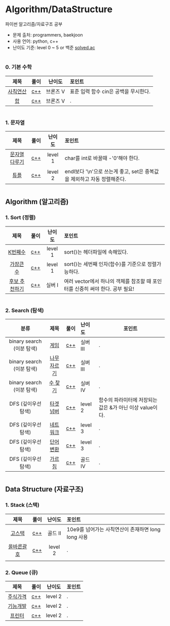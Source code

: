 # Algorithm/DataStructure

파이썬 알고리즘/자료구조 공부

- 문제 출처: programmers, baekjoon
- 사용 언어: python, c++
- 난이도 기준: level 0 ~ 5 or 백준 [solved.ac](https://solved.ac/)

#

### 0. 기본 수학

|                       제목                        |                   풀이                   |  난이도   | 포인트                                |
| :-----------------------------------------------: | :--------------------------------------: | :-------: | :------------------------------------ |
| [사칙연산](https://www.acmicpc.net/problem/10869) |     [c++](1_기본수학/1_사칙연산.cpp)     | 브론즈 V | 표준 입력 함수 cin은 공백을 무시한다. |
|    [합](https://www.acmicpc.net/problem/8393)     | [c++](./2_sort_정렬/2_sort_가장큰수.cpp) | 브론즈 V | .                                     |

#

### 1. 문자열
|                       제목                        |                   풀이                   |  난이도   | 포인트                                |
| :-----------------------------------------------: | :--------------------------------------: | :-------: | :------------------------------------ |
| [문자열다루기](https://programmers.co.kr/learn/courses/30/lessons/12918) |     [c++](알고리즘/문자열/문자열다루기.cpp)     | level 1 | char를 int로 바꿀때 -'0'해야 한다. |
| [튜플](https://programmers.co.kr/learn/courses/30/lessons/64065#) |     [c++](알고리즘/문자열/튜플.cpp)     | level 2 | endl보다 '\n'으로 쓰는게 좋고, set은 중복값을 제외하고 자동 정렬해준다. |

#

## Algorithm (알고리즘)

### 1. Sort (정렬)

|                             제목                             |                  풀이                  | 난이도 | 포인트                                              |
| :----------------------------------------------------------: | :------------------------------------: | :----: | :-------------------------------------------------- |
| [K번째수](https://programmers.co.kr/learn/courses/30/lessons/42748?language=cpp) | [c++](2_sort_정렬/1_sort_k번째수.cpp)  |  level 1  | sort()는 <algorithm> 헤더파일에 속해있다.           |
| [가장큰수](https://programmers.co.kr/learn/courses/30/lessons/42746) | [c++](2_sort_정렬/2_sort_가장큰수.cpp) |  level 1  | sort()는 세번째 인자(함수)를 기준으로 정렬가능하다. |
| [후보 추천하기](https://www.acmicpc.net/problem/1713) | [c++](알고리즘/1_알고리즘_기초/후보추천하기.cpp) | 실버 I |여러 vector에서 하나의 객체를 참조할 때 포인터를 신중히 써야 한다. 공부 필요! |

#

### 2. Search (탐색)

|           분류            |                        제목                        |                    풀이                     | 난이도   | 포인트 |
| :-----------------------: | :------------------------------------------------: | :-----------------------------------------: | :------- | ------ |
| binary search (이분 탐색) |    [게임](https://www.acmicpc.net/problem/1072)    |    [c++](알고리즘/2_시간복잡도/게임.cpp)    | 실버 III | .      |
| binary search (이분 탐색) | [나무자르기](https://www.acmicpc.net/problem/2805) | [c++](알고리즘/2_시간복잡도/나무자르기.cpp) | 실버 III | .      |
| binary search (이분 탐색) | [수 찾기](https://www.acmicpc.net/problem/1920) | [c++](알고리즘/2_시간복잡도/수찾기.cpp) | 실버 IV | . |
| DFS (깊이우선탐색) | [타겟 넘버](https://programmers.co.kr/learn/courses/30/lessons/43165) | [c++](알고리즘/search_탐색/타겟넘버.cpp) | level 2| 함수의 파라미터에 저장되는 값은 &가 아닌 이상 value이다. |  
| DFS (깊이우선탐색) | [네트워크](https://programmers.co.kr/learn/courses/30/lessons/43162) | [c++](알고리즘/search_탐색/네트워크.cpp) | level 3| .|  
| DFS (깊이우선탐색) | [단어 변환](https://programmers.co.kr/learn/courses/30/lessons/43163) | [c++](알고리즘/search_탐색/단어변환.cpp) | level 3| .|  
| DFS (깊이우선탐색) | [가르침](https://www.acmicpc.net/problem/1062) | [c++](알고리즘/1_알고리즘_기초/가르침.cpp) | 골드 IV| . |  


#

#

## Data Structure (자료구조)

### 1. Stack (스택)

|                      제목                      |                    풀이                    | 난이도  | 포인트                                             |
| :--------------------------------------------: | :----------------------------------------: | :-----: | :------------------------------------------------- |
| [고스택](https://www.acmicpc.net/problem/3425) | [c++](알고리즘/1_알고리즘_기초/고스택.cpp) | 골드 II | 10e9를 넘어가는 사칙연산이 존재하면 long long 사용 |
| [올바른괄호](https://programmers.co.kr/learn/courses/30/lessons/12909) | [c++](자료구조/stack_스택/올바른괄호.cpp) | level 2 | . |
|  |   |   |  | 


### 2. Queue (큐)
|                      제목                      |                    풀이                    | 난이도  | 포인트                                             |
| :--------------------------------------------: | :----------------------------------------: | :-----: | :------------------------------------------------- |
| [주식가격](https://programmers.co.kr/learn/courses/30/lessons/42584) | [c++](자료구조/queue_큐/주식가격.cpp) | level 2 | . |
| [기능개발](https://programmers.co.kr/learn/courses/30/lessons/42586) | [c++](자료구조/queue_큐/기능개발.cpp) | level 2 | . |
| [프린터](https://programmers.co.kr/learn/courses/30/lessons/42587) | [c++](자료구조/queue_큐/프린터.cpp) | level 2 | . |
